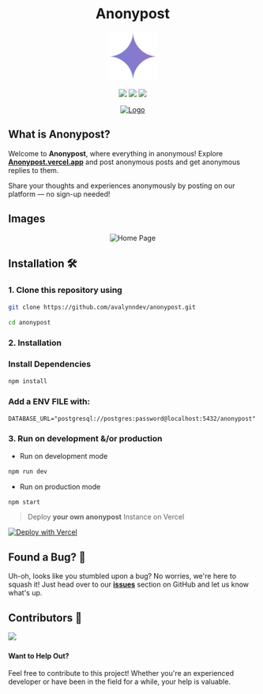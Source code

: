 <h1 align="center">
Anonypost
</h1>

<p align="center">
  <a href="" target="_blank">
    <img src="./public/logo.png?raw=true" alt="Logo" width="100"/>
  </a>
</p>

<p align="center">
  <a href="#"><img src="https://img.shields.io/badge/typescript-%23007acc.svg?style=for-the-badge&logo=typescript&logoColor=%23ffffff"/></a>
  <a href="#"><img src="https://img.shields.io/badge/shadcn/UI-%23ffffff.svg?style=for-the-badge&logo=shadcnui&logoColor=black"/></a>
  <a href="#"><img src="https://img.shields.io/badge/nextjs-%2320232a.svg?style=for-the-badge&logo=nextdotjs&logoColor=white"/></a>
</p>

<p align="center">
<a  href="https://www.youtube.com/watch?v=y0Ru3D7CQgw" target="_blank">
    <img src="https://i9.ytimg.com/vi/y0Ru3D7CQgw/mqdefault.jpg?v=67d55de8&sqp=CPT02b4G&rs=AOn4CLCZDhpy_Bi7C1OMVqA0D1__sZZy6g" alt="Logo" width="300"/>
</a>
</p>

## What is Anonypost?

Welcome to **Anonypost**, where everything in anonymous! Explore **[Anonypost.vercel.app](https://anonypost.vercel.app)** and post anonymous posts and get anonymous replies to them.

Share your thoughts and experiences anonymously by posting on our platform — no sign-up needed!

## Images

<div align="center">
  <img src="https://api.microlink.io/?url=https://anonypost.vercel.app&screenshot=true&meta=false&embed=screenshot.url&type=jpeg&overlay.browser=dark&overlay.background=linear-gradient%28225deg%2C+%23FF057C+0%25%2C+%238D0B93+50%25%2C+%23321575+100%25%29" alt="Home Page" style="max-width: 100%;" >
</div>

## Installation 🛠️

### 1. Clone this repository using

```bash
git clone https://github.com/avalynndev/anonypost.git
```

```bash
cd anonypost
```

### 2. Installation

### Install Dependencies

```bash
npm install
```

### Add a ENV FILE with:
```env
DATABASE_URL="postgresql://postgres:password@localhost:5432/anonypost"
```

### 3. Run on development &/or production

- Run on development mode

```bash
npm run dev
```

- Run on production mode

```bash
npm start
```

> Deploy **your own anonypost** Instance on Vercel

[![Deploy with Vercel](https://vercel.com/button)](https://vercel.com/new/clone?repository-url=https%3A%2F%2Fgithub.com%2Favalynndev%2Fanonypost&env=DATABASE_URL)

## Found a Bug? 🐞

Uh-oh, looks like you stumbled upon a bug? No worries, we're here to squash it! Just head over to our [**issues**](https://github.com/avalynndev/anonumu/issues) section on GitHub and let us know what's up.

## Contributors 🤲

<img height="50" src="https://contrib.rocks/image?repo=avalynndev/anonypost" />

#### Want to Help Out?

Feel free to contribute to this project! Whether you're an experienced developer or have been in the field for a while, your help is valuable.
